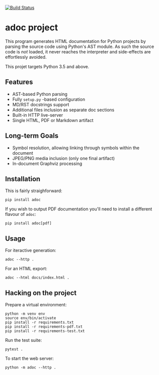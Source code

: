 [![Build Status](https://travis-ci.org/saalaa/adoc.svg?branch=master)](https://travis-ci.org/saalaa/adoc)

# **adoc** project

This program generates HTML documentation for Python projects by parsing the
source code using Python's AST module. As such the source code is *not* loaded,
it never reaches the interpreter and side-effects are effortlessly avoided.

This projet targets Python 3.5 and above.


## Features

- AST-based Python parsing
- Fully `setup.py` -based configuration
- MD/RST docstrings support
- Additional files inclusion as separate doc sections
- Built-in HTTP live-server
- Single HTML, PDF or Markdown artifact


## Long-term Goals

- Symbol resolution, allowing linking through symbols within the document
- JPEG/PNG media inclusion (only one final artifact)
- In-document Graphviz processing


## Installation

This is fairly straighforward:

    pip install adoc

If you wish to output PDF documentation you'll need to install a different
flavour of `adoc`:

    pip install adoc[pdf]


## Usage

For iteractive generation:

    adoc --http .

For an HTML export:

    adoc --html docs/index.html .


## Hacking on the project

Prepare a virtual environment:

    python -m venv env
    source env/bin/activate
    pip install -r requirements.txt
    pip install -r requirements-pdf.txt
    pip install -r requirements-test.txt

Run the test suite:

    pytest .

To start the web server:

    python -m adoc --http .
